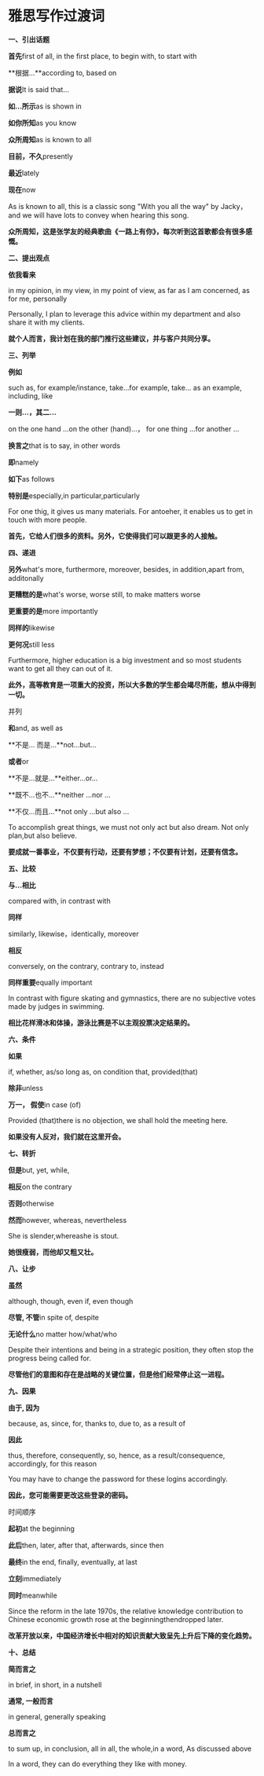 # 雅思写作过渡词


<!--more-->

**一、引出话题**

**首先**first of all, in the first place, to begin with, to start with

**根据…**according to, based on

**据说**It is said that…

**如…所示**as is shown in

**如你所知**as you know

**众所周知**as is known to all

**目前，不久**presently

**最近**lately

**现在**now

As is known to all, this is a classic song "With you all the way" by Jacky， and we will have lots to convey when hearing this song.

**众所周知，这是张学友的经典歌曲《一路上有你》，每次听到这首歌都会有很多感慨。**



**二、提出观点**

**依我看来**

in my opinion, in my view, in my point of view, as far as I am concerned, as for me, personally

Personally, I plan to leverage this advice within my department and also share it with my clients.

**就个人而言，我计划在我的部门推行这些建议，并与客户共同分享。**



**三、列举**

**例如**

such as, for example/instance, take...for example, take... as an example, including, like

**一则…，其二…**

on the one hand ...on the other (hand)...， for one thing ...for another ...

**换言之**that is to say, in other words

**即**namely

**如下**as follows

**特别是**especially,in particular,particularly

For one thig, it gives us many materials. For antoeher, it enables us to get in touch with more people.

**首先，它给人们很多的资料。另外，它使得我们可以跟更多的人接触。**



**四、递进**

**另外**what's more, furthermore, moreover, besides, in addition,apart from, additonally

**更糟糕的是**what's worse, worse still, to make matters worse

**更重要的是**more importantly

**同样的**likewise

**更何况**still less

Furthermore, higher education is a big investment and so most students want to get all they can out of it.

**此外，高等教育是一项重大的投资，所以大多数的学生都会竭尽所能，想从中得到一切。**

并列

**和**and, as well as

**不是… 而是…**not…but…

**或者**or

**不是…就是…**either…or…

**既不…也不…**neither ...nor ...

**不仅…而且…**not only ...but also ...

To accomplish great things, we must not only act but also dream. Not only plan,but also believe.

**要成就一番事业，不仅要有行动，还要有梦想；不仅要有计划，还要有信念。**



**五、比较**

**与…相比**

compared with, in contrast with

**同样**

similarly, likewise，identically, moreover

**相反**

conversely, on the contrary, contrary to, instead

**同样重要**equally important

In contrast with figure skating and gymnastics, there are no subjective votes made by judges in swimming.

**相比花样滑冰和体操，游泳比赛是不以主观投票决定结果的。**



**六、条件**

**如果**

if, whether, as/so long as, on condition that, provided(that)

**除非**unless

**万一， 假使**in case (of)

Provided (that)there is no objection, we shall hold the meeting here.

**如果没有人反对，我们就在这里开会。**



**七、转折**

**但是**but, yet, while,

**相反**on the contrary

**否则**otherwise

**然而**however, whereas, nevertheless

She is slender,whereashe is stout.

**她很瘦弱，而他却又粗又壮。**



**八、让步**

**虽然**

although, though, even if, even though

**尽管, 不管**in spite of, despite

**无论什么**no matter how/what/who

Despite their intentions and being in a strategic position, they often stop the progress being called for.

**尽管他们的意图和存在是战略的关键位置，但是他们经常停止这一进程。**



**九、因果**

**由于, 因为**

because, as, since, for, thanks to, due to, as a result of

**因此**

thus, therefore, consequently, so, hence, as a result/consequence, accordingly, for this reason

You may have to change the password for these logins accordingly.

**因此，您可能需要更改这些登录的密码。**

时间顺序

**起初**at the beginning

**此后**then, later, after that, afterwards, since then

**最终**in the end, finally, eventually, at last

**立刻**immediately

**同时**meanwhile

Since the reform in the late 1970s, the relative knowledge contribution to Chinese economic growth rose at the beginningthendropped later.

**改革开放以来，中国经济增长中相对的知识贡献大致呈先上升后下降的变化趋势。**



**十、总结**

**简而言之**

in brief, in short, in a nutshell

**通常, 一般而言**

in general, generally speaking

**总而言之**

to sum up, in conclusion, all in all, the whole,in a word, As discussed above

In a word, they can do everything they like with money.

